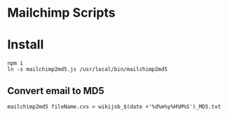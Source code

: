 Mailchimp Scripts
========================

# Install

    npm i
    ln -s mailchimp2md5.js /usr/local/bin/mailchimp2md5

## Convert email to MD5

    mailchimp2md5 fileName.cvs > wikijob_$(date +'%d%m%y%H%M%S')_MD5.txt
